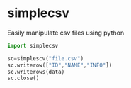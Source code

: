 # simplecsv

Easily manipulate csv files using python

```python
import simplecsv

sc=simplescv("file.csv")
sc.writerow(["ID","NAME","INFO"])
sc.writerows(data)
sc.close()
```
